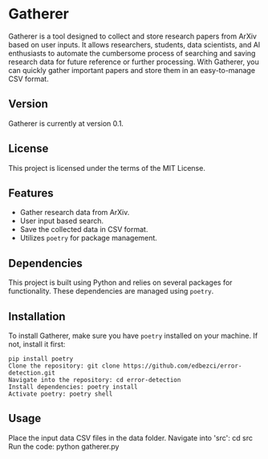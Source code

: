 # Gatherer
Gatherer is a tool designed to collect and store research papers from ArXiv based on user inputs. It allows researchers, students, data scientists, and AI enthusiasts to automate the cumbersome process of searching and saving research data for future reference or further processing.
With Gatherer, you can quickly gather important papers and store them in an easy-to-manage CSV format.
## Version
Gatherer is currently at version 0.1.
## License
This project is licensed under the terms of the MIT License.
## Features

- Gather research data from ArXiv.
- User input based search.
- Save the collected data in CSV format.
- Utilizes `poetry` for package management.

## Dependencies
This project is built using Python and relies on several packages for functionality. These dependencies are managed using `poetry`.
## Installation
To install Gatherer, make sure you have `poetry` installed on your machine. If not, install it first:


    pip install poetry
	Clone the repository: git clone https://github.com/edbezci/error-detection.git
	Navigate into the repository: cd error-detection
	Install dependencies: poetry install
    Activate poetry: poetry shell

## Usage
Place the input data CSV files in the data folder.
Navigate into 'src': cd src
Run the code: python gatherer.py
